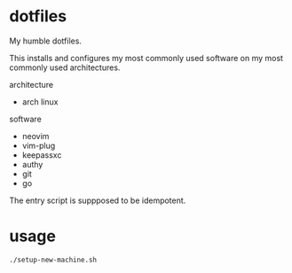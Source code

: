 # dotfiles

My humble dotfiles. 

This installs and configures my most commonly used software on my most commonly
used architectures.

architecture
- arch linux

software
- neovim
- vim-plug
- keepassxc
- authy
- git
- go

The entry script is suppposed to be idempotent.

# usage

    ./setup-new-machine.sh
